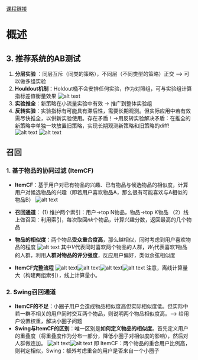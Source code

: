 [课程链接](https://space.bilibili.com/1369507485/lists/615109?type=season)

# 概述

## 3. 推荐系统的AB测试

1. **分层实验** ：同层互斥（同类的策略），不同层（不同类型的策略）正交 --> 可以做多组实验
2. **Houldout机制**：Holdout桶不会安排任何实验，作为对照组，可与实验组计算指标差值衡量效果
   ![alt text](image.png)
3. **实验推全**：新策略在小流量实验中有效 -> 推广到整体实验组
4. **反转实验**：实验指标有可能具有滞后性，需要长期观测。但实际应用中若有效需尽快推全，以供新实验使用。存在矛盾！->用反转实验解决矛盾：在推全的新策略中单独一块放置旧策略，实现长期观测新策略和旧策略的diff!
   ![alt text](image-1.png)
   ![alt text](image-2.png)

## 召回
### 1. 基于物品的协同过滤 (ItemCF)

* **ItemCF**：基于用户对已有物品的兴趣、已有物品与候选物品的相似度，计算用户对候选物品的兴趣（即若用户喜欢物品A，那么很有可能喜欢与A相似的物品B）
 ![alt text](image-3.png)
* **召回通道**：
(1) 维护两个索引：用户->top N物品，物品->top K物品
（2）线上做召回：利用索引，每次取回$nk$个物品，计算兴趣分数，返回最高的几个物品

* **物品的相似度**：两个物品**受众重合度高**，那么越相似，同时考虑到用户喜欢物品的程度
![alt text](image-5.png)
其中$V$代表同时喜欢两个物品的人群，$W_1$代表喜欢1物品的人群，利用**人群对物品的评分强度**，反应用户偏好，类似余弦相似度
* **ItemCF完整流程**
  ![alt text](image-6.png)![alt text](image-8.png)![alt text](image-9.png)![alt text](1759745738864.png)
注意，离线计算量大（构建两组索引），线上计算量小。

### 2. Swing召回通道
* **ItemCF的不足**：小圈子用户会造成物品相似度高但实际相似度低。但实际中若一群不相关的用户同时交互两个物品，则说明两个物品相似度高。--> 给用户设置权重，解决小圈子问题
* **Swing与ItemCF的区别**：唯一区别是**如何定义物品的相似度**。首先定义用户的重叠度（将重叠度作为分布一部分，降低小圈子对相似度的影响），然后对人群做连加。
  ![alt text](image-10.png)![alt text](image-11.png)
即 ItemCF：两个物品的重合用户比例高，则判定相似，Swing：额外考虑重合的用户是否来自一个小圈子
